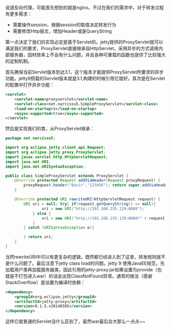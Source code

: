 说道反向代理，可能首先想到的就是nginx。不过在我们的需求中，对于转发过程有更多需求：

*   需要操作session，根据session的取值决定转发行为
*   需要修改Http报文，增加Header或是QueryString

第一点决定了我们的实现必定是基于Servlet的。jetty提供的ProxyServlet就可以满足我们的要求，ProxyServlet直接继承自HttpServlet，采用异步的方式调用内部服务器，因材效率上不会有什么问题，并且各种可重载的函数也提供了比较强大的定制机制。

首先确保当前Servlet版本到达3.1，这个版本才能提供ProxyServlet所要求的异步功能。jetty9搭载的Servlet版本就是3.1,构建的时候引用它就好。其次是在Servlet的配置中打开异步功能：

```xml
<servlet>
    <servlet-name>proxyservlet</servlet-name>
    <servlet-class>net.narcissu5.SimpleProxyServlet</servlet-class>
    <load-on-startup>1</load-on-startup>
    <async-supported>true</async-supported>
</servlet>
```

然后是实现我们的类，从ProxyServlet继承：

```java
package net.narcissu5;

import org.eclipse.jetty.client.api.Request; 
import org.eclipse.jetty.proxy.ProxyServlet; 
import javax.servlet.http.HttpServletRequest; 
import java.net.URI; 
import java.net.URISyntaxException; 

public class SimpleProxyServlet extends ProxyServlet {
    @Override protected Request addViaHeader(Request proxyRequest) {
        proxyRequest.header("Basic","123456"); return super.addViaHeader(proxyRequest);
    }

    @Override protected URI rewriteURI(HttpServletRequest request) {
        URI uri = null; try{ if(request.getQueryString() == null){
                uri = new URI("http://192.168.235.129:8080");
            } else {
                uri = new URI("http://192.168.235.129:8080?" + request.getQueryString());
            }
        } catch (URISyntaxException e){

        } return uri;
    }
}
```

当然rewriteURI中可以有更复杂的逻辑，既然都已经进入到了这里，转发规则就不是什么问题了。最后注意下jetty class load的问题。jetty 9 使用JavaEE规范，先加载用户类再加载服务器类，因此引用的jetty-proxy.jar如果设置为provide（也就是不打包进入war）的话会出现ClassNotFound异常。通常的做法（感谢StackOverflow）是设置为编译时依赖：

```xml
<dependency>
    <groupId>org.eclipse.jetty</groupId>
    <artifactId>jetty-proxy</artifactId>
    <version>9.1.5.v20140505</version>
</dependency>
```

这样它就普通的Servlet没什么区别了，虽然war最后会大那么一点点~~